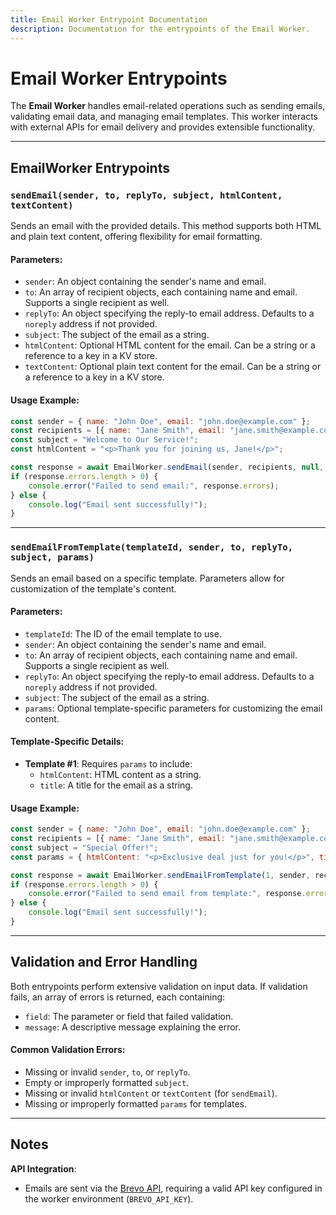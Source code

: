 ```yaml
---
title: Email Worker Entrypoint Documentation  
description: Documentation for the entrypoints of the Email Worker.  
---
```


# Email Worker Entrypoints  

The **Email Worker** handles email-related operations such as sending emails, validating email data, and managing email templates. This worker interacts with external APIs for email delivery and provides extensible functionality.  

---

## **EmailWorker Entrypoints**  

### **`sendEmail(sender, to, replyTo, subject, htmlContent, textContent)`**  

Sends an email with the provided details. This method supports both HTML and plain text content, offering flexibility for email formatting.  

#### **Parameters**:  
- `sender`: An object containing the sender's name and email.
- `to`: An array of recipient objects, each containing name and email. Supports a single recipient as well.
- `replyTo`: An object specifying the reply-to email address. Defaults to a `noreply` address if not provided.
- `subject`: The subject of the email as a string.
- `htmlContent`: Optional HTML content for the email. Can be a string or a reference to a key in a KV store.
- `textContent`: Optional plain text content for the email. Can be a string or a reference to a key in a KV store.

#### **Usage Example**:

```javascript showLineNumbers
const sender = { name: "John Doe", email: "john.doe@example.com" };
const recipients = [{ name: "Jane Smith", email: "jane.smith@example.com" }];
const subject = "Welcome to Our Service!";
const htmlContent = "<p>Thank you for joining us, Jane!</p>";

const response = await EmailWorker.sendEmail(sender, recipients, null, subject, htmlContent);
if (response.errors.length > 0) {
    console.error("Failed to send email:", response.errors);
} else {
    console.log("Email sent successfully!");
}
```

---

### **`sendEmailFromTemplate(templateId, sender, to, replyTo, subject, params)`**  

Sends an email based on a specific template. Parameters allow for customization of the template's content.  

#### **Parameters**:  
- `templateId`: The ID of the email template to use.  
- `sender`: An object containing the sender's name and email.  
- `to`: An array of recipient objects, each containing name and email. Supports a single recipient as well.  
- `replyTo`: An object specifying the reply-to email address. Defaults to a `noreply` address if not provided.  
- `subject`: The subject of the email as a string.  
- `params`: Optional template-specific parameters for customizing the email content.  

#### **Template-Specific Details**:
- **Template #1**:
  Requires `params` to include:
  - `htmlContent`: HTML content as a string.
  - `title`: A title for the email as a string.

#### **Usage Example**:  

```javascript showLineNumbers
const sender = { name: "John Doe", email: "john.doe@example.com" };
const recipients = [{ name: "Jane Smith", email: "jane.smith@example.com" }];
const subject = "Special Offer!";
const params = { htmlContent: "<p>Exclusive deal just for you!</p>", title: "Exclusive Offer" };

const response = await EmailWorker.sendEmailFromTemplate(1, sender, recipients, null, subject, params);
if (response.errors.length > 0) {
    console.error("Failed to send email from template:", response.errors);
} else {
    console.log("Email sent successfully!");
}
```

---

## **Validation and Error Handling**  

Both entrypoints perform extensive validation on input data. If validation fails, an array of errors is returned, each containing:  
- `field`: The parameter or field that failed validation.  
- `message`: A descriptive message explaining the error.  

#### **Common Validation Errors**:  
- Missing or invalid `sender`, `to`, or `replyTo`.  
- Empty or improperly formatted `subject`.  
- Missing or invalid `htmlContent` or `textContent` (for `sendEmail`).  
- Missing or improperly formatted `params` for templates.  

--- 

## Notes

**API Integration**:  
 - Emails are sent via the [Brevo API](https://developers.brevo.com/), requiring a valid API key configured in the worker environment (`BREVO_API_KEY`).